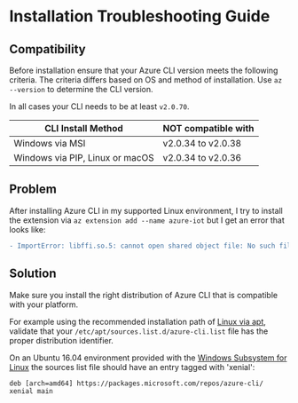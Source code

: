 # Installation Troubleshooting Guide

## Compatibility

Before installation ensure that your Azure CLI version meets the following criteria. The criteria differs based on OS and method of installation. Use `az --version` to determine the CLI version.

In all cases your CLI needs to be at least `v2.0.70`.

| CLI Install Method  | NOT compatible with |
| ------------- | ------------- |
| Windows via MSI  | v2.0.34 to v2.0.38  |
| Windows via PIP, Linux or macOS  | v2.0.34 to v2.0.36  |

## Problem

After installing Azure CLI in my supported Linux environment, I try to install the extension via `az extension add --name azure-iot` but I get an error that looks like:

```diff
- ImportError: libffi.so.5: cannot open shared object file: No such file or directory
```

## Solution

Make sure you install the right distribution of Azure CLI that is compatible with your platform.

For example using the recommended installation path of [Linux via apt](/cli/azure/install-azure-cli-apt), validate that your `/etc/apt/sources.list.d/azure-cli.list` file has the proper distribution identifier.

On an Ubuntu 16.04 environment provided with the [Windows Subsystem for Linux](https://docs.microsoft.com/en-us/windows/wsl/install-win10) the sources list file should have an entry tagged with 'xenial':

`deb [arch=amd64] https://packages.microsoft.com/repos/azure-cli/ xenial main`
